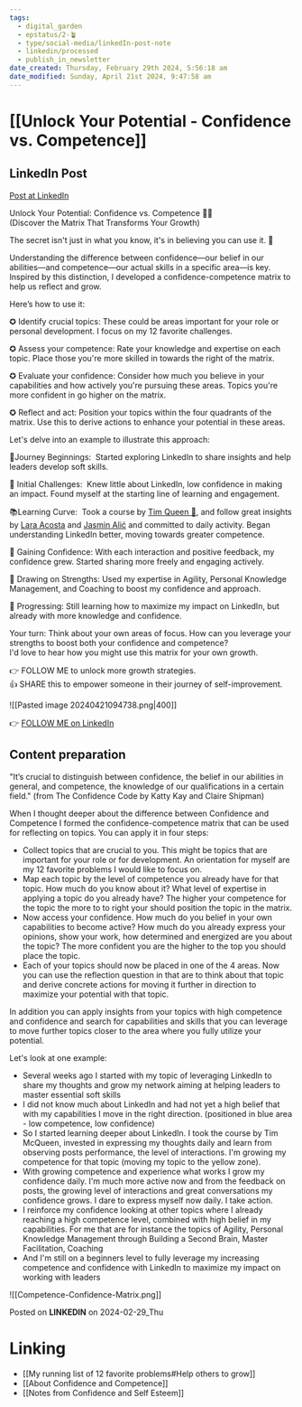 ```yaml
---
tags:
  - digital_garden
  - epstatus/2-🪴
  - type/social-media/linkedIn-post-note
  - linkedin/processed
  - publish_in_newsletter
date_created: Thursday, February 29th 2024, 5:56:18 am
date_modified: Sunday, April 21st 2024, 9:47:58 am
---
```

# [[Unlock Your Potential - Confidence vs. Competence]]
## LinkedIn Post
[Post at LinkedIn](https://www.linkedin.com/posts/sebastiankamilli_unlock-your-potential-confidence-vs-competence-activity-7168877593771888641-AcuN?utm_source=share&utm_medium=member_desktop)

Unlock Your Potential: Confidence vs. Competence 🧠💡  
(Discover the Matrix That Transforms Your Growth)  
  
The secret isn't just in what you know, it's in believing you can use it. 🌟  
  
Understanding the difference between confidence—our belief in our abilities—and competence—our actual skills in a specific area—is key. Inspired by this distinction, I developed a confidence-competence matrix to help us reflect and grow.  
  
Here’s how to use it:  
  
✪ Identify crucial topics: These could be areas important for your role or personal development. I focus on my 12 favorite challenges.  
  
✪ Assess your competence: Rate your knowledge and expertise on each topic. Place those you're more skilled in towards the right of the matrix.  
  
✪ Evaluate your confidence: Consider how much you believe in your capabilities and how actively you're pursuing these areas. Topics you're more confident in go higher on the matrix.  
  
✪ Reflect and act: Position your topics within the four quadrants of the matrix. Use this to derive actions to enhance your potential in these areas.  

Let's delve into an example to illustrate this approach:  
  
🚀Journey Beginnings:  Started exploring LinkedIn to share insights and help leaders develop soft skills.  
  
🤔 Initial Challenges:  Knew little about LinkedIn, low confidence in making an impact. Found myself at the starting line of learning and engagement.  
  
📚Learning Curve:  Took a course by [](https://www.linkedin.com/in/ACoAABwth2YBaKLjJflN7Ozr8pGqXFH9BsJAPXI)[Tim Queen 👋](https://www.linkedin.com/in/iamtimqueen/), and follow great insights by [](https://www.linkedin.com/in/ACoAADf4bgUB_SYYxrCCxXN6bqAhLp0S6YOWpWU)[Lara Acosta](https://www.linkedin.com/in/laraacostar/) and [](https://www.linkedin.com/in/ACoAABqlyuoBgq5YAcRF4vz33Y_TOPnD6ASmXZs)[Jasmin Alić](https://www.linkedin.com/in/alicjasmin/) and committed to daily activity. Began understanding LinkedIn better, moving towards greater competence.  
  
💪 Gaining Confidence: With each interaction and positive feedback, my confidence grew. Started sharing more freely and engaging actively.  
  
🌟 Drawing on Strengths: Used my expertise in Agility, Personal Knowledge Management, and Coaching to boost my confidence and approach.  
  
🌱 Progressing: Still learning how to maximize my impact on LinkedIn, but already with more knowledge and confidence.  
  
Your turn: Think about your own areas of focus. How can you leverage your strengths to boost both your confidence and competence?  
I'd love to hear how you might use this matrix for your own growth.  
  
👉 FOLLOW ME to unlock more growth strategies.  
👍 SHARE this to empower someone in their journey of self-improvement.

![[Pasted image 20240421094738.png|400]]

👉 [FOLLOW ME on LinkedIn](https://www.linkedin.com/comm/mynetwork/discovery-see-all?usecase=PEOPLE_FOLLOWS&followMember=sebastiankamilli)

## Content preparation
"It’s crucial to distinguish between confidence, the belief in our abilities in general, and competence, the knowledge of our qualifications in a certain field." (from The Confidence Code by Katty Kay and Claire Shipman)

When I thought deeper about the difference between Confidence and Competence I formed the confidence-competence matrix that can be used for reflecting on topics. You can apply it in four steps:

+ Collect topics that are crucial to you. This might be topics that are important for your role or for development. An orientation for myself are my 12 favorite problems I would like to focus on. 
+ Map each topic by the level of competence you already have for that topic. How much do you know about it? What level of expertise in applying a topic do you already have? The higher your competence for the topic the more to to right your should position the topic in the matrix.
+ Now access your confidence. How much do you belief in your own capabilities to become active? How much do you already express your opinions, show your work, how determined and energized are you about the topic? The more confident you are the higher to the top you should place the topic.
+ Each of your topics should now be placed in one of the 4 areas. Now you can use the reflection question in that are to think about that topic and derive concrete actions for moving it further in direction to maximize your potential with that topic.

In addition you can apply insights from your topics with high competence and confidence and search for capabilities and skills that you can leverage to move further topics closer to the area where you fully utilize your potential. 

Let's look at one example:
+ Several weeks ago I started with my topic of leveraging LinkedIn to share my thoughts and grow my network aiming at helping leaders to master essential soft skills
+ I did not know much about LinkedIn and had not yet a high belief that with my capabilities I move in the right direction. (positioned in blue area - low competence, low confidence)
+ So I started learning deeper about LinkedIn. I took the course by Tim McQueen, invested in expressing my thoughts daily and learn from observing posts performance, the level of interactions. I'm growing my competence for that topic (moving my topic to the yellow zone).
+ With growing competence and experience what works I grow my confidence daily. I'm much more active now and from the feedback on posts, the growing level of interactions and great conversations my confidence grows. I dare to express myself now daily. I take action. 
+ I reinforce my confidence looking at other topics where I already reaching a high competence level, combined with high belief in my capabilities. For me that are for instance the topics of Agility,  Personal Knowledge Management through Building a Second Brain, Master Facilitation, Coaching
+ And I'm still on a beginners level to fully leverage my increasing competence and confidence with LinkedIn to maximize my impact on working with leaders

![[Competence-Confidence-Matrix.png]]

Posted on **LINKEDIN** on 2024-02-29_Thu
# Linking
+ [[My running list of 12 favorite problems#Help others to grow]]
+ [[About Confidence and Competence]]
+ [[Notes from Confidence and Self Esteem]]